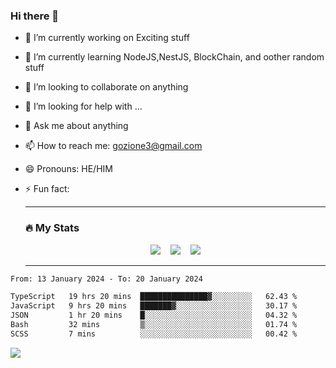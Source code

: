 ### Hi there 👋

<!--
**charlieScript/charlieScript** is a ✨ _special_ ✨ repository because its `README.md` (this file) appears on your GitHub profile.

Here are some ideas to get you started: -->

- 🔭 I’m currently working on Exciting stuff
- 🌱 I’m currently learning NodeJS,NestJS, BlockChain, and oother random stuff
- 👯 I’m looking to collaborate on anything
- 🤔 I’m looking for help with ...
- 💬 Ask me about anything
- 📫 How to reach me: gozione3@gmail.com
- 😄 Pronouns: HE/HIM
- ⚡ Fun fact:


  ---

  ### :fire: My Stats

  <div id="stats" align="center">
  <img src="http://github-readme-streak-stats.herokuapp.com?user=charlieScript&theme=dark&date_format=M%20j%5B%2C%20Y%5D" />&nbsp;&nbsp;&nbsp;
  <img src="https://github-readme-stats.vercel.app/api/top-langs/?username=charlieScript&layout=compact&theme=vision-friendly-dark"/>&nbsp;&nbsp;&nbsp;
  <img src="https://github-readme-stats.vercel.app/api?username=charlieScript&show_icons=true&theme=radical"/>
  </div>

  ---



<!--START_SECTION:waka-->

```txt
From: 13 January 2024 - To: 20 January 2024

TypeScript   19 hrs 20 mins  ███████████████▓░░░░░░░░░   62.43 %
JavaScript   9 hrs 20 mins   ███████▓░░░░░░░░░░░░░░░░░   30.17 %
JSON         1 hr 20 mins    █░░░░░░░░░░░░░░░░░░░░░░░░   04.32 %
Bash         32 mins         ▒░░░░░░░░░░░░░░░░░░░░░░░░   01.74 %
SCSS         7 mins          ░░░░░░░░░░░░░░░░░░░░░░░░░   00.42 %
```

<!--END_SECTION:waka-->
![](https://komarev.com/ghpvc/?username=charlieScript)
